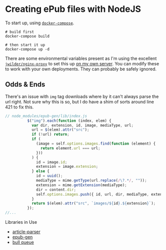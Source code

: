 # Creating ePub files with NodeJS

To start up, using [`docker-compose`](https://docs.docker.com/compose/).

```shell
# build first
docker-compose build

# then start it up
docker-compose up -d
```

There are some environmental variables present as I'm using the
excellent
[`jwilder/nginx-proxy`](https://hub.docker.com/r/jwilder/nginx-proxy)
to set this up [on my own
server](https://epub-creator.deferredexception.com/). You can modify these
to work with your own deployments. They can probably be safely
ignored.


## Odds & Ends

There's an issue with `img` tag downloads where by it can't always
parse the url right. Not sure why this is so, but I do have a shim of
sorts around line 421 to fix this. 

```javascript
// node_modules/epub-gen/lib/index.js
          $("img").each(function (index, elem) {
            var dir, extension, id, image, mediaType, url;
            url = $(elem).attr("src");
            if (!url) return;
            if (
              (image = self.options.images.find(function (element) {
                return element.url === url;
              }))
            ) {
              id = image.id;
              extension = image.extension;
            } else {
              id = uuid();
              mediaType = mime.getType(url.replace(/\?.*/, ""));
              extension = mime.getExtension(mediaType);
              dir = content.dir;
              self.options.images.push({ id, url, dir, mediaType, extension });
            }
            return $(elem).attr("src", `images/${id}.${extension}`);
          });
//...
```


Libraries in Use

  * [article-parser](https://www.npmjs.com/package/article-parser)
  * [epub-gen](https://www.npmjs.com/package/epub-gen)
  * [bull queue](https://github.com/OptimalBits/bull/tree/master)

